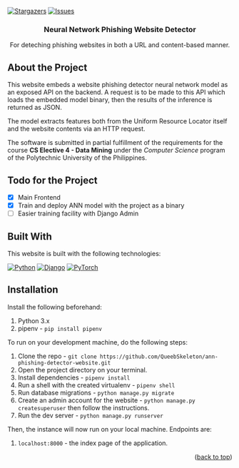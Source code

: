 <a name="readme-top"></a>

<!-- PROJECT SHIELDS -->
[![Stargazers][stars-shield]][stars-url]
[![Issues][issues-shield]][issues-url]

<div align="center">
  <h3 align="center">Neural Network Phishing Website Detector</h3>
  <p align="center">
    For deteching phishing websites in both a URL and content-based manner.
  </p>
</div>

## About the Project

This website embeds a website phishing detector neural network model as an exposed
API on the backend. A request is to be made to this API which loads the
embedded model binary, then the results of the inference is returned as JSON.

The model extracts features both from the Uniform Resource Locator itself and
the website contents via an HTTP request.

The software is submitted in partial fulfillment of the requirements for the course
**CS Elective 4 - Data Mining** under the *Computer Science* program of the
Polytechnic University of the Philippines.

## Todo for the Project

- [x] Main Frontend
- [x] Train and deploy ANN model with the project as a binary
- [ ] Easier training facility with Django Admin

## Built With

This website is built with the following technologies:

[![Python][Python-shield]][Python-docs]
[![Django][Django-shield]][Django-docs]
[![PyTorch][PyTorch-shield]][PyTorch-docs]

## Installation

Install the following beforehand:

1. Python 3.x
1. pipenv - `pip install pipenv`

To run on your development machine, do the following steps:

1. Clone the repo - `git clone https://github.com/QueebSkeleton/ann-phishing-detector-website.git`
1. Open the project directory on your terminal.
1. Install dependencies - `pipenv install`
1. Run a shell with the created virtualenv - `pipenv shell`
1. Run database migrations - `python manage.py migrate`
1. Create an admin account for the website - `python manage.py createsuperuser`
then follow the instructions.
1. Run the dev server - `python manage.py runserver`

Then, the instance will now run on your local machine. Endpoints are:

1. `localhost:8000` - the index page of the application.

<p align="right">(<a href="#readme-top">back to top</a>)</p>

<!-- Markdown Links & Images -->
[stars-shield]: https://img.shields.io/github/stars/QueebSkeleton/ann-phishing-detector-website?style=for-the-badge
[stars-url]: https://github.com/QueebSkeleton/ann-phishing-detector-website/stargazers
[issues-shield]: https://img.shields.io/github/issues/QueebSkeleton/ann-phishing-detector-website?style=for-the-badge
[issues-url]: https://github.com/QueebSkeleton/ann-phishing-detector-website/issues

[Python-shield]: https://img.shields.io/badge/python-3670A0?style=for-the-badge&logo=python&logoColor=ffdd54
[Python-docs]: https://www.python.org/
[Django-shield]: https://img.shields.io/badge/django-%23092E20.svg?style=for-the-badge&logo=django&logoColor=white
[Django-docs]: https://www.djangoproject.com/
[PyTorch-shield]: https://img.shields.io/badge/PyTorch-%23EE4C2C.svg?style=for-the-badge&logo=PyTorch&logoColor=white
[PyTorch-docs]: https://pytorch.org/

